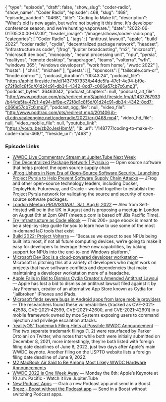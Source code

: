 {
  "type": "episode",
  "draft": false,
  "show_slug": "coder-radio",
  "show_name": "Coder Radio",
  "episode": 468,
  "slug": "468",
  "episode_padded": "0468",
  "title": "Coding to Make It",
  "description": "What's old is new again, but we're not buying it this time. It's developer conference season, and we're hunting vaporware.",
  "date": "2022-06-01T05:30:00-07:00",
  "header_image": "/images/shows/coder-radio.png",
  "categories": [
    "Coder Radio"
  ],
  "tags": [
    "antitrust lawsuit",
    "apple",
    "build 2022",
    "coder radio",
    "cydia",
    "decentralized package network",
    "headset",
    "infrastructure as code",
    "jfrog",
    "jupiter broadcasting",
    "m2",
    "microsoft",
    "microsoft dev box",
    "monopoly",
    "neural processing unit",
    "npu",
    "pyrsia",
    "realityos",
    "remote desktop",
    "snapdragon",
    "teams",
    "volterra",
    "wfh",
    "windows 365",
    "windows developers",
    "work from home",
    "wwdc 2022"
  ],
  "hosts": [
    "chris",
    "michael"
  ],
  "guests": [],
  "sponsors": [
    "tailscale.com-cr",
    "linode.com-cr"
  ],
  "podcast_duration": "00:43:24",
  "podcast_file": "https://aphid.fireside.fm/d/1437767933/b44de5fa-47c1-4e94-bf9e-c72f8d1c8f5d/01d24c91-db34-4342-8cd7-c066e57cb7c6.mp3",
  "podcast_bytes": 36463042,
  "podcast_chapters": null,
  "podcast_alt_file": "http://www.podtrac.com/pts/redirect.mp3/aphid.fireside.fm/d/1437767933/b44de5fa-47c1-4e94-bf9e-c72f8d1c8f5d/01d24c91-db34-4342-8cd7-c066e57cb7c6.mp3",
  "podcast_ogg_file": null,
  "video_file": "http://www.podtrac.com/pts/redirect.mp4/201406.jb-dl.cdn.scaleengine.net/coderradio/2022/cr-0468.mp4",
  "video_hd_file": null,
  "video_mobile_file": null,
  "youtube_link": "https://youtu.be/zb2oJesHbmM",
  "jb_url": "/148777/coding-to-make-it-coder-radio-468/",
  "fireside_url": "/468"
}


### Episode Links

  * [WWDC Live Commentary Stream at Jupiter.Tube Next Week](https://jupiter.tube/c/live/videos "WWDC Live Commentary Stream at Jupiter.Tube Next Week")
  * [The Decentralized Package Network | Pyrsia.io](https://pyrsia.io/ "The Decentralized Package Network | Pyrsia.io") — Open source software that helps protect the open source supply chain
  * [JFrog Ushers in New Era of Open-Source Software Security, Launching Project Pyrsia to Help Prevent Software Supply Chain Attacks](https://jfrog.com/press/jfrog-ushers-in-new-era-of-open-source-software-security-launching-project-pyrsia/ "JFrog Ushers in New Era of Open-Source Software Security, Launching Project Pyrsia to Help Prevent Software Supply Chain Attacks") — JFrog and other open-source technology leaders, including Docker, DeployHub, Futureway, and Oracle – worked together to establish the Project Pyrsia network for validating the source and security of open-source software packages.
  * [London Meetup *PROVISIONAL*, Sat, Aug 6, 2022](https://www.meetup.com/jupiterbroadcasting/events/286056077/ "London Meetup *PROVISIONAL*, Sat, Aug 6, 2022") — Alex from Self-Hosted will be in the UK in August and is proposing a meetup in London on August 6th at 2pm GMT (meetup.com is based off JBs Pacific Time).
  * [Try Infrastructure as Code eBook](https://www.linode.com/content/try-infrastructure-as-code-ebook-series/ "Try Infrastructure as Code eBook") — This 200+ page ebook is meant to be a step-by-step guide for you to learn how to use some of the most in-demand IaC tools that exist
  * [Build 2022: Project Volterra](https://www.thurrott.com/hardware/267523/build-2022-project-volterra-is-a-new-arm-powered-mini-pc-for-developers "Build 2022: Project Volterra") — “Because we expect to see NPUs being built into most, if not all future computing devices, we’re going to make it easy for developers to leverage these new capabilities, by baking support for NPUs into the end-to-end Windows platform,”
  * [Microsoft Dev Box is a cloud-powered developer workstation](https://www.theverge.com/2022/5/24/23137602/microsoft-dev-box-azure-workstation-cloud-build "Microsoft Dev Box is a cloud-powered developer workstation") — Microsoft is pitching this at a variety of developers who might work on projects that have software conflicts and dependencies that make maintaining a developer workstation more of a headache.
  * [Apple Fails in Bid to Dismiss Cydia Creator's Amended Antitrust Lawsui](https://www.macrumors.com/2022/05/30/judge-allows-cydia-lawsuit-against-apple/ "Apple Fails in Bid to Dismiss Cydia Creator's Amended Antitrust Lawsui") — Apple has lost a bid to dismiss an antitrust lawsuit filed against it by Jay Freeman, creator of an alternative App Store known as Cydia for "jailbroken" iPhones and iPads.
  * [Microsoft finds severe bugs in Android apps from large mobile providers](https://www.bleepingcomputer.com/news/security/microsoft-finds-severe-bugs-in-android-apps-from-large-mobile-providers/ "Microsoft finds severe bugs in Android apps from large mobile providers") — The researchers found these vulnerabilities (tracked as CVE-2021-42598, CVE-2021-42599, CVE-2021-42600, and CVE-2021-42601) in a mobile framework owned by mce Systems exposing users to command injection and privilege escalation attacks.
  * ['realityOS' Trademark Filing Hints at Possible WWDC Announcement](https://www.macrumors.com/2022/05/29/realityos-trademark-filing-ahead-of-wwdc/ "'realityOS' Trademark Filing Hints at Possible WWDC Announcement") — The two separate trademark filings (1, 2) were resurfaced by Parker Ortolani on Twitter, who notes that while both were initially submitted on December 8, 2021, more interestingly, they're both listed with foreign filing date deadlines of June 8, 2022, just two days after Apple's main WWDC keynote. Another filing on the USPTO website lists a foreign filing date deadline of June 9, 2022.
  * [M2 MacBook Air Said to Be Among Most Likely WWDC Hardware Announcements](https://www.macrumors.com/2022/05/29/m2-macbook-air-among-most-likely-wwdc-unveilings/ "M2 MacBook Air Said to Be Among Most Likely WWDC Hardware Announcements")
  * [WWDC 2022 is One Week Away](https://www.macrumors.com/2022/05/30/wwdc-2022-is-one-week-away/ "WWDC 2022 is One Week Away") — Monday the 6th: Apple’s Keynote at 10 a.m. Pacific - Watch it live Jupiter.Tube
  * [New Podcast Apps](https://podcastindex.org/apps?appTypes=app&elements=Chapters%2CValue "New Podcast Apps") — Grab a new Podcast app and send in a Boost.
  * [Breez - Boost without the Podcast app](https://breez.technology/ "Breez - Boost without the Podcast app") — Send in a Boost without switching Podcast apps.


